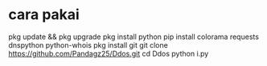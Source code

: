 # cara pakai

pkg update && pkg upgrade
pkg install python
pip install colorama requests dnspython python-whois
pkg install git
git clone https://github.com/Pandagz25/Ddos.git
cd Ddos
python i.py
